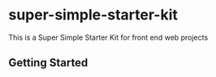 # super-simple-starter-kit
This is a Super Simple Starter Kit for front end web projects

## Getting Started

